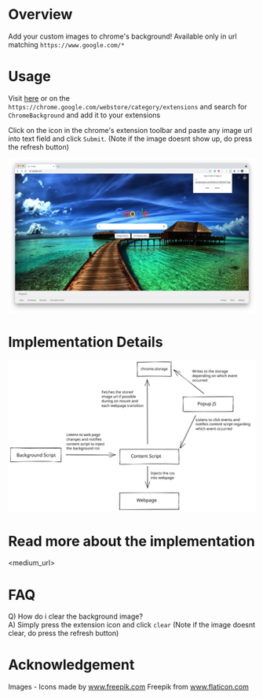 # Overview

Add your custom images to chrome's background! Available only in url matching `https://www.google.com/*`

# Usage

Visit [here](https://chrome.google.com/webstore/detail/chromebackground/hiohpginbllenbjfohemjliffknnafnn) or on the `https://chrome.google.com/webstore/category/extensions` and search for `ChromeBackground` and add it to your extensions

Click on the icon in the chrome's extension toolbar and paste any image url into text field and click `Submit`. (Note if the image doesnt show up, do press the refresh button)

![](./images/ss.png)

# Implementation Details

![](./images/tech.svg)

# Read more about the implementation

<medium_url>

# FAQ

Q) How do i clear the background image? <br/>
A) Simply press the extension icon and click `clear` (Note if the image doesnt clear, do press the refresh button)

# Acknowledgement

Images - Icons made by www.freepik.com Freepik from www.flaticon.com
